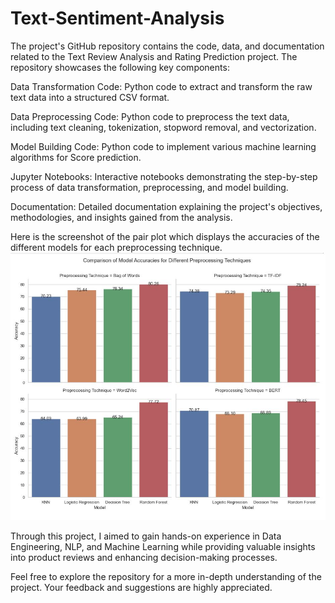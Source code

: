 # Text-Sentiment-Analysis
The project's GitHub repository contains the code, data, and documentation related to the Text Review Analysis and Rating Prediction project. The repository showcases the following key components:

Data Transformation Code: Python code to extract and transform the raw text data into a structured CSV format.

Data Preprocessing Code: Python code to preprocess the text data, including text cleaning, tokenization, stopword removal, and vectorization.

Model Building Code: Python code to implement various machine learning algorithms for Score prediction.

Jupyter Notebooks: Interactive notebooks demonstrating the step-by-step process of data transformation, preprocessing, and model building.

Documentation: Detailed documentation explaining the project's objectives, methodologies, and insights gained from the analysis.

Here is the screenshot of the pair plot which displays the accuracies of the different models for each preprocessing technique.
![Pair Plot Screenshot](Capture.JPG)

Through this project, I aimed to gain hands-on experience in Data Engineering, NLP, and Machine Learning while providing valuable insights into product reviews and enhancing decision-making processes.

Feel free to explore the repository for a more in-depth understanding of the project. Your feedback and suggestions are highly appreciated.

